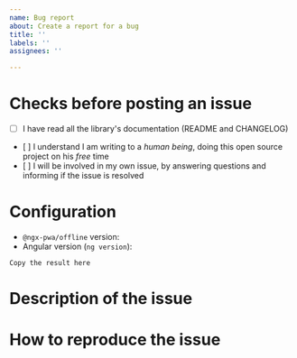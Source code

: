 ```yaml
---
name: Bug report
about: Create a report for a bug
title: ''
labels: ''
assignees: ''

---
```


# Checks before posting an issue

- [ ] I have read all the library's documentation (README and CHANGELOG)
- [ ] I understand I am writing to a *human being*, doing this open source project on his *free* time
- [ ] I will be involved in my own issue, by answering questions and informing if the issue is resolved

<!-- Otherwise the issue will be closed. -->

# Configuration

- `@ngx-pwa/offline` version: 
- Angular version (`ng version`):
```
Copy the result here
```

# Description of the issue

<!-- Be precise, a vague description will not allow to find the problem. -->

# How to reproduce the issue

<!-- Most common scenarios have already been tested, so without reproduction steps I will not be able to help. -->
